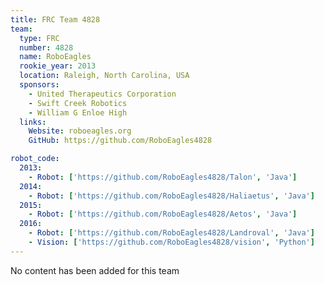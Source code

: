 ```yaml
---
title: FRC Team 4828
team:
  type: FRC
  number: 4828
  name: RoboEagles
  rookie_year: 2013
  location: Raleigh, North Carolina, USA
  sponsors:
    - United Therapeutics Corporation
    - Swift Creek Robotics
    - William G Enloe High
  links:
    Website: roboeagles.org
    GitHub: https://github.com/RoboEagles4828

robot_code:
  2013:
    - Robot: ['https://github.com/RoboEagles4828/Talon', 'Java']
  2014:
    - Robot: ['https://github.com/RoboEagles4828/Haliaetus', 'Java']
  2015:
    - Robot: ['https://github.com/RoboEagles4828/Aetos', 'Java']
  2016:
    - Robot: ['https://github.com/RoboEagles4828/Landroval', 'Java']
    - Vision: ['https://github.com/RoboEagles4828/vision', 'Python']
---
```

No content has been added for this team
